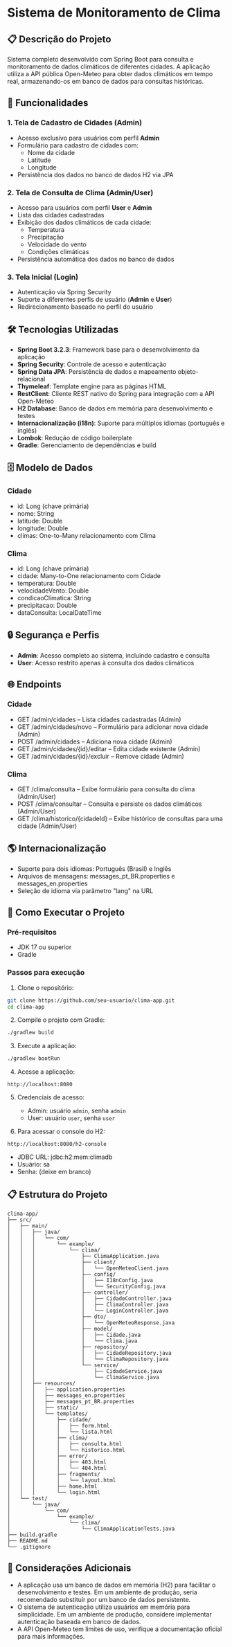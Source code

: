 # Sistema de Monitoramento de Clima

## 📋 Descrição do Projeto
Sistema completo desenvolvido com Spring Boot para consulta e monitoramento de dados climáticos de diferentes cidades. A aplicação utiliza a API pública Open-Meteo para obter dados climáticos em tempo real, armazenando-os em banco de dados para consultas históricas.

## 🚀 Funcionalidades

### 1. Tela de Cadastro de Cidades (Admin)
- Acesso exclusivo para usuários com perfil **Admin**
- Formulário para cadastro de cidades com:
  - Nome da cidade
  - Latitude
  - Longitude
- Persistência dos dados no banco de dados H2 via JPA

### 2. Tela de Consulta de Clima (Admin/User)
- Acesso para usuários com perfil **User** e **Admin**
- Lista das cidades cadastradas
- Exibição dos dados climáticos de cada cidade:
  - Temperatura
  - Precipitação
  - Velocidade do vento
  - Condições climáticas
- Persistência automática dos dados no banco de dados

### 3. Tela Inicial (Login)
- Autenticação via Spring Security
- Suporte a diferentes perfis de usuário (**Admin** e **User**)
- Redirecionamento baseado no perfil do usuário

## 🛠️ Tecnologias Utilizadas

- **Spring Boot 3.2.3**: Framework base para o desenvolvimento da aplicação
- **Spring Security**: Controle de acesso e autenticação
- **Spring Data JPA**: Persistência de dados e mapeamento objeto-relacional
- **Thymeleaf**: Template engine para as páginas HTML
- **RestClient**: Cliente REST nativo do Spring para integração com a API Open-Meteo
- **H2 Database**: Banco de dados em memória para desenvolvimento e testes
- **Internacionalização (i18n)**: Suporte para múltiplos idiomas (português e inglês)
- **Lombok**: Redução de código boilerplate
- **Gradle**: Gerenciamento de dependências e build

## 🗄️ Modelo de Dados

### Cidade
- id: Long (chave primária)
- nome: String
- latitude: Double
- longitude: Double
- climas: One-to-Many relacionamento com Clima

### Clima
- id: Long (chave primária)
- cidade: Many-to-One relacionamento com Cidade
- temperatura: Double
- velocidadeVento: Double
- condicaoClimatica: String
- precipitacao: Double
- dataConsulta: LocalDateTime

## 🔒 Segurança e Perfis

- **Admin**: Acesso completo ao sistema, incluindo cadastro e consulta
- **User**: Acesso restrito apenas à consulta dos dados climáticos

## 🌐 Endpoints

### Cidade
- GET /admin/cidades – Lista cidades cadastradas (Admin)
- GET /admin/cidades/novo – Formulário para adicionar nova cidade (Admin)
- POST /admin/cidades – Adiciona nova cidade (Admin)
- GET /admin/cidades/{id}/editar – Edita cidade existente (Admin)
- GET /admin/cidades/{id}/excluir – Remove cidade (Admin)

### Clima
- GET /clima/consulta – Exibe formulário para consulta do clima (Admin/User)
- POST /clima/consultar – Consulta e persiste os dados climáticos (Admin/User)
- GET /clima/historico/{cidadeId} – Exibe histórico de consultas para uma cidade (Admin/User)

## 🌎 Internacionalização

- Suporte para dois idiomas: Português (Brasil) e Inglês
- Arquivos de mensagens: messages_pt_BR.properties e messages_en.properties
- Seleção de idioma via parâmetro "lang" na URL

## 🚀 Como Executar o Projeto

### Pré-requisitos
- JDK 17 ou superior
- Gradle

### Passos para execução

1. Clone o repositório:
```bash
git clone https://github.com/seu-usuario/clima-app.git
cd clima-app
```

2. Compile o projeto com Gradle:
```bash
./gradlew build
```

3. Execute a aplicação:
```bash
./gradlew bootRun
```

4. Acesse a aplicação:
```
http://localhost:8080
```

5. Credenciais de acesso:
   - Admin: usuário `admin`, senha `admin`
   - User: usuário `user`, senha `user`

6. Para acessar o console do H2:
```
http://localhost:8080/h2-console
```
- JDBC URL: jdbc:h2:mem:climadb
- Usuário: sa
- Senha: (deixe em branco)

## 📋 Estrutura do Projeto

```
clima-app/
├── src/
│   ├── main/
│   │   ├── java/
│   │   │   └── com/
│   │   │       └── example/
│   │   │           └── clima/
│   │   │               ├── ClimaApplication.java
│   │   │               ├── client/
│   │   │               │   └── OpenMeteoClient.java
│   │   │               ├── config/
│   │   │               │   ├── I18nConfig.java
│   │   │               │   └── SecurityConfig.java
│   │   │               ├── controller/
│   │   │               │   ├── CidadeController.java
│   │   │               │   ├── ClimaController.java
│   │   │               │   └── LoginController.java
│   │   │               ├── dto/
│   │   │               │   └── OpenMeteoResponse.java
│   │   │               ├── model/
│   │   │               │   ├── Cidade.java
│   │   │               │   └── Clima.java
│   │   │               ├── repository/
│   │   │               │   ├── CidadeRepository.java
│   │   │               │   └── ClimaRepository.java
│   │   │               └── service/
│   │   │                   ├── CidadeService.java
│   │   │                   └── ClimaService.java
│   │   ├── resources/
│   │   │   ├── application.properties
│   │   │   ├── messages_en.properties
│   │   │   ├── messages_pt_BR.properties
│   │   │   ├── static/
│   │   │   └── templates/
│   │   │       ├── cidade/
│   │   │       │   ├── form.html
│   │   │       │   └── lista.html
│   │   │       ├── clima/
│   │   │       │   ├── consulta.html
│   │   │       │   └── historico.html
│   │   │       ├── error/
│   │   │       │   ├── 403.html
│   │   │       │   └── 404.html
│   │   │       ├── fragments/
│   │   │       │   └── layout.html
│   │   │       ├── home.html
│   │   │       └── login.html
│   └── test/
│       └── java/
│           └── com/
│               └── example/
│                   └── clima/
│                       └── ClimaApplicationTests.java
├── build.gradle
├── README.md
└── .gitignore
```

## 📝 Considerações Adicionais

- A aplicação usa um banco de dados em memória (H2) para facilitar o desenvolvimento e testes. Em um ambiente de produção, seria recomendado substituir por um banco de dados persistente.
- O sistema de autenticação utiliza usuários em memória para simplicidade. Em um ambiente de produção, considere implementar autenticação baseada em banco de dados.
- A API Open-Meteo tem limites de uso, verifique a documentação oficial para mais informações.
